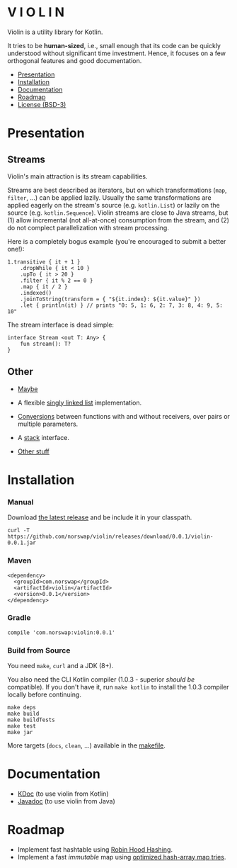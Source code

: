 # V I O L I N

Violin is a utility library for Kotlin.

It tries to be **human-sized**, i.e., small enough that its code can be quickly
understood without significant time investment. Hence, it focuses on a few
orthogonal features and good documentation.

- [Presentation](#presentation)
- [Installation](#installation)
- [Documentation](#documentation)
- [Roadmap](#roadmap)
- [License (BSD-3)](LICENSE.md)

# Presentation

## Streams

Violin's main attraction is its stream capabilities.

Streams are best described as iterators, but on which transformations (`map`,
`filter`, ...) can be applied lazily. Usually the same transformations are
applied eagerly on the stream's source (e.g. `kotlin.List`) or lazily on the
source (e.g. `kotlin.Sequence`). Violin streams are close to Java streams, but
(1) allow incremental (not all-at-once) consumption from the stream, and (2) do
not complect parallelization with stream processing.

Here is a completely bogus example (you're encouraged to submit a better one!):

    1.transitive { it + 1 }
        .dropWhile { it < 10 }
        .upTo { it > 20 }
        .filter { it % 2 == 0 }
        .map { it / 2 }
        .indexed()
        .joinToString(transform = { "${it.index}: ${it.value}" })
        .let { println(it) } // prints "0: 5, 1: 6, 2: 7, 3: 8, 4: 9, 5: 10"
        
The stream interface is dead simple:

    interface Stream <out T: Any> {
        fun stream(): T?
    }

## Other

- [Maybe][maybe]

- A flexible [singly linked list][lists] implementation.

- [Conversions][funcs] between functions with and without receivers, over pairs
  or multiple parameters.

- A [stack][stack] interface.

- [Other stuff][misc]

[lists]: http://norswap.com/violin/kotlin/norswap.violin.link/index.html
[maybe]: http://norswap.com/violin/kotlin/norswap.violin/-maybe/index.html
[funcs]: http://norswap.com/violin/kotlin/norswap.violin/index.html
[stack]: http://norswap.com/violin/kotlin/norswap.violin/-stack/index.html
[misc]:  http://norswap.com/violin/kotlin/norswap.violin.utils/index.html

# Installation

### Manual

Download [the latest release](releases) and be include it in your classpath.

    curl -T https://github.com/norswap/violin/releases/download/0.0.1/violin-0.0.1.jar

### Maven

    <dependency>
      <groupId>com.norswap</groupId>
      <artifactId>violin</artifactId>
      <version>0.0.1</version>
    </dependency>

### Gradle

    compile 'com.norswap:violin:0.0.1'

### Build from Source

You need `make`, `curl` and a JDK (8+).

You also need the CLI Kotlin compiler (1.0.3 - superior *should be* compatible).
If you don't have it, run `make kotlin` to install the 1.0.3 compiler locally
before continuing.

    make deps
    make build
    make buildTests
    make test
    make jar
    
More targets (`docs`, `clean`, ...) available in the [makefile](old/makefile).
    
# Documentation

- [KDoc](http://norswap.com/violin/kotlin) (to use violin from Kotlin)
- [Javadoc](http://norswap.com/violin/java) (to use violin from Java)

# Roadmap

- Implement fast hashtable using [Robin Hood Hashing][robin].
- Implement a fast *immutable* map using [optimized hash-array map tries][hamt].

[robin]: http://sebastiansylvan.com/post/robin-hood-hashing-should-be-your-default-hash-table-implementation/
[hamt]: http://michael.steindorfer.name/publications/oopsla15.pdf
